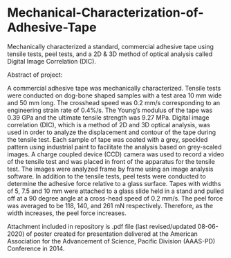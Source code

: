 # Mechanical-Characterization-of-Adhesive-Tape
Mechanically characterized a standard, commercial adhesive tape using tensile tests, peel tests, and a 2D &amp; 3D method of optical analysis called Digital Image Correlation (DIC).

Abstract of project:

A commercial adhesive tape was mechanically characterized. Tensile tests were conducted on dog-bone shaped samples with a test area 10 mm wide and 50 mm long. The crosshead speed was 0.2 mm/s corresponding to an engineering strain rate of 0.4%/s. The Young’s modulus of the tape was 0.39 GPa and the ultimate tensile strength was 9.27 MPa. Digital image correlation (DIC), which is a method of 2D and 3D optical analysis, was used in order to analyze the displacement and contour of the tape during the tensile test. Each sample of tape was coated with a grey, speckled pattern using industrial paint to facilitate the analysis based on grey-scaled images. A charge coupled device (CCD) camera was used to record a video of the tensile test and was placed in front of the apparatus for the tensile test. The images were analyzed frame by frame using an image analysis software. In addition to the tensile tests, peel tests were conducted to determine the adhesive force relative to a glass surface. Tapes with widths of 5, 7.5 and 10 mm were attached to a glass slide held in a stand and pulled off at a 90 degree angle at a cross-head speed of 0.2 mm/s. The peel force was averaged to be 118, 140, and 261 mN respectively. Therefore, as the width increases, the peel force increases.

Attachment included in repository is .pdf file (last revised/updated 08-06-2020) of poster created for presentation delivered at the American Association for the Advancement of Science, Pacific Division (AAAS-PD) Conference in 2014. 
